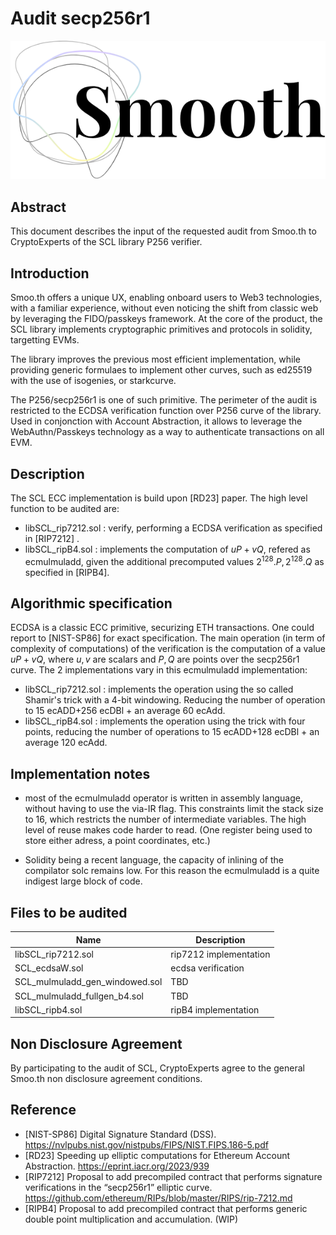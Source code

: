 # Audit secp256r1
![alt text](image.png)

## Abstract

This document describes the input of the requested audit from Smoo.th to CryptoExperts of the SCL library P256 verifier. 

## Introduction

Smoo.th offers a unique UX, enabling onboard users to Web3 technologies, with a familiar experience, without even noticing the shift from classic web by leveraging the FIDO/passkeys framework. At the core of the product, the SCL library implements cryptographic primitives and protocols in solidity, targetting EVMs.

The library improves the previous most efficient implementation, while providing generic formulaes to implement other curves, such as ed25519 with the use of isogenies, or starkcurve.

 The  P256/secp256r1 is one of such primitive. The perimeter of the audit is restricted to the ECDSA verification function over P256 curve of the library. Used in conjonction with Account Abstraction, it allows to leverage the WebAuthn/Passkeys technology as a way to authenticate transactions on all EVM.


## Description

The SCL ECC implementation is build upon [RD23] paper. The high level function to be audited are:
 * libSCL_rip7212.sol : verify, performing a ECDSA verification as specified in [RIP7212] .
 * libSCL_ripB4.sol : implements the computation of $uP+vQ$, refered as ecmulmuladd, given the additional precomputed values $2^{128}.P, 2^{128}.Q$ as specified in [RIPB4].




## Algorithmic specification

ECDSA is a classic ECC primitive, securizing ETH transactions. One could report to [NIST-SP86] for exact specification. The main operation (in term of complexity of computations) of the verification is the computation of a value $uP+vQ$, where $u,v$ are scalars and $P,Q$ are points over the secp256r1 curve. The 2 implementations vary in this ecmulmuladd implementation:
* libSCL_rip7212.sol : implements the operation using the so called Shamir's trick with a 4-bit windowing. Reducing the number of operation to 15 ecADD+256 ecDBl + an average 60 ecAdd.
* libSCL_ripB4.sol : implements the operation using the trick with four points, reducing the number of operations to 15 ecADD+128 ecDBl + an average 120 ecAdd.


## Implementation notes

* most of the ecmulmuladd operator is written in assembly language, without having to use the via-IR flag. This constraints limit the stack size to 16, which restricts the number of intermediate variables. The high level of reuse makes code harder to read. (One register being used to store either adress, a point coordinates, etc.)

*  Solidity being a recent language, the capacity of inlining of the compilator solc remains low. For this reason the ecmulmuladd is a quite indigest large block of code.

## Files to be audited


| Name                  | Description                                                                           |
|-----------------------|---------------------------------------------------------------------------------|
libSCL_rip7212.sol | rip7212 implementation
SCL_ecdsaW.sol            | 	ecdsa verification            |               
|    SCL_mulmuladd_gen_windowed.sol                   |    TBD           |                  
SCL_mulmuladd_fullgen_b4.sol            | 	TBD           |    
libSCL_ripb4.sol | ripB4 implementation

## Non Disclosure Agreement

By participating to the audit of SCL, CryptoExperts agree to the general Smoo.th non disclosure agreement conditions.


## Reference

* [NIST-SP86] Digital Signature Standard (DSS). https://nvlpubs.nist.gov/nistpubs/FIPS/NIST.FIPS.186-5.pdf
* [RD23] Speeding up elliptic computations for Ethereum Account
Abstraction. https://eprint.iacr.org/2023/939 
* [RIP7212] Proposal to add precompiled contract that performs signature verifications in the “secp256r1” elliptic curve. https://github.com/ethereum/RIPs/blob/master/RIPS/rip-7212.md
* [RIPB4] Proposal to add precompiled contract that performs generic double point multiplication and accumulation. (WIP)
